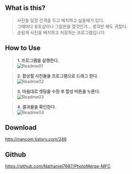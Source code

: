 What is this?
-------------
>사진을 일정 간격을 두고 배치하고 싶을때가 있다.  
>그때마다 포토샵이나 그림판을 열것인가... 생각만 해도 귀찮다.  
>손쉽게 사진을 배치하고 저장하는 프로그램입니다.

How to Use
-------------
>**1. 프로그램을 실행한다.**  
>![Readme01](http://cfile22.uf.tistory.com/image/2164A53955FAF7DB0398E4)  

>**2. 합성할 사진들을 프로그램으로 드래그 한다.**  
>![Readme02](http://cfile27.uf.tistory.com/image/2762FC3955FAF7DD048F99)  

>**3. 마음대로 셋팅을 수정 후 합성 버튼을 누른다.**  
>![Readme03](http://cfile4.uf.tistory.com/image/2563083955FAF7DF04846F)  

>**4. 결과물을 확인한다.**  
>![Readme04](http://cfile4.uf.tistory.com/image/2564B33955FAF7E1034BF4)  

Download
-------------
http://nancom.tistory.com/246  

Github
-------------
https://github.com/Nathaniel7687/PhotoMerge-MFC
